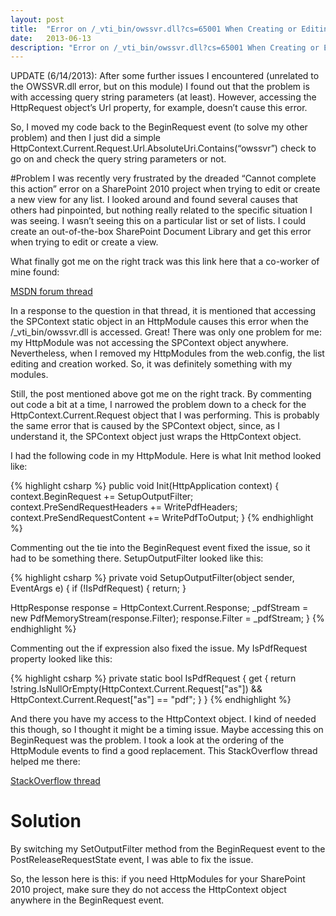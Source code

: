 ```yaml
---
layout: post
title:  "Error on /_vti_bin/owssvr.dll?cs=65001 When Creating or Editing a SharePoint List View"
date:   2013-06-13
description: "Error on /_vti_bin/owssvr.dll?cs=65001 When Creating or Editing a SharePoint List View"
---
```

  UPDATE (6/14/2013):
  After some further issues I encountered (unrelated to the OWSSVR.dll error, but on this module) I found out that the problem is with accessing query string parameters (at least). However, accessing the HttpRequest object’s Url property, for example, doesn’t cause this error.

  So, I moved my code back to the BeginRequest event (to solve my other problem) and then I just did a simple HttpContext.Current.Request.Url.AbsoluteUri.Contains(“owssvr”) check to go on and check the query string parameters or not.

#Problem
I was recently very frustrated by the dreaded “Cannot complete this action” error on a SharePoint 2010 project when trying to edit or create a new view for any list.  I looked around and found several causes that others had pinpointed, but nothing really related to the specific situation I was seeing.  I wasn’t seeing this on a particular list or set of lists.  I could create an out-of-the-box SharePoint Document Library and get this error when trying to edit or create a view.

What finally got me on the right track was this link here that a co-worker of mine found:

[MSDN forum thread](http://social.msdn.microsoft.com/Forums/en-US/sharepointdevelopmentprevious/thread/ea0b1380-480f-4b2e-afde-77ed06995bb0)

In a response to the question in that thread, it is mentioned that accessing the SPContext static object in an HttpModule causes this error when the /_vti_bin/owssvr.dll is accessed.  Great!  There was only one problem for me: my HttpModule was not accessing the SPContext object anywhere. Nevertheless, when I removed my HttpModules from the web.config, the list editing and creation worked.  So, it was definitely something with my modules.

Still, the post mentioned above got me on the right track.  By commenting out code a bit at a time, I narrowed the problem down to a check for the HttpContext.Current.Request object that I was performing.  This is probably the same error that is caused by the SPContext object, since, as I understand it, the SPContext object just wraps the HttpContext object.

I had the following code in my HttpModule.  Here is what Init method looked like:

{% highlight csharp %}
public void Init(HttpApplication context)
{
  context.BeginRequest += SetupOutputFilter;
  context.PreSendRequestHeaders += WritePdfHeaders;
  context.PreSendRequestContent += WritePdfToOutput;
}
{% endhighlight %}

Commenting out the tie into the BeginRequest event fixed the issue, so it had to be something there. SetupOutputFilter looked like this:

{% highlight csharp %}
private void SetupOutputFilter(object sender, EventArgs e)
{
  if (!IsPdfRequest)
  {
    return;
  }

  HttpResponse response = HttpContext.Current.Response;
  _pdfStream = new PdfMemoryStream(response.Filter);
  response.Filter = _pdfStream;
}
{% endhighlight %}

Commenting out the if expression also fixed the issue. My IsPdfRequest property looked like this:

{% highlight csharp %}
private static bool IsPdfRequest
{
  get
  {
    return !string.IsNullOrEmpty(HttpContext.Current.Request["as"])
          && HttpContext.Current.Request["as"] == "pdf";
  }
}
{% endhighlight %}

And there you have my access to the HttpContext object. I kind of needed this though, so I thought it might be a timing issue. Maybe accessing this on BeginRequest was the problem. I took a look at the ordering of the HttpModule events to find a good replacement. This StackOverflow thread helped me there:

[StackOverflow thread](http://stackoverflow.com/questions/441421/httpmodule-event-execution-order)

# Solution
By switching my SetOutputFilter method from the BeginRequest event to the PostReleaseRequestState event, I was able to fix the issue.

So, the lesson here is this: if you need HttpModules for your SharePoint 2010 project, make sure they do not access the HttpContext object anywhere in the BeginRequest event.
